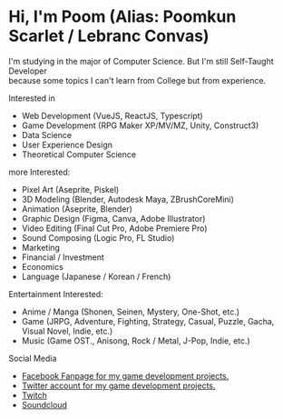 # Hi, I'm Poom (Alias: Poomkun Scarlet / Lebranc Convas)  
I'm studying in the major of Computer Science. But I'm still Self-Taught Developer   
because some topics I can't learn from College but from experience. 

Interested in 
- Web Development (VueJS, ReactJS, Typescript) 
- Game Development (RPG Maker XP/MV/MZ, Unity, Construct3)
- Data Science 
- User Experience Design 
- Theoretical Computer Science 

more Interested: 
- Pixel Art (Aseprite, Piskel)
- 3D Modeling (Blender, Autodesk Maya, ZBrushCoreMini)
- Animation (Aseprite, Blender) 
- Graphic Design (Figma, Canva, Adobe Illustrator)
- Video Editing (Final Cut Pro, Adobe Premiere Pro)
- Sound Composing (Logic Pro, FL Studio) 
- Marketing 
- Financial / Investment 
- Economics 
- Language (Japanese / Korean / French) 

Entertainment Interested: 
- Anime / Manga (Shonen, Seinen, Mystery, One-Shot, etc.)
- Game (JRPG, Adventure, Fighting, Strategy, Casual, Puzzle, Gacha, Visual Novel, Indie, etc.)   
- Music (Game OST., Anisong, Rock / Metal, J-Pop, Indie, etc.)   

Social Media 
- [Facebook Fanpage for my game development projects.](https://www.facebook.com/houseofscarletth/)
- [Twitter account for my game development projects.](https://twitter.com/HouseofScarleth)
- [Twitch](https://www.twitch.tv/lebrancconvas/videos) 
- [Soundcloud](https://soundcloud.com/poomkun-scarlet/tracks) 

